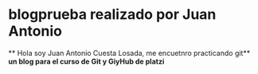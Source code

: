 # blogprueba realizado por Juan Antonio
** Hola soy Juan Antonio Cuesta Losada, me encuetnro practicando git**
**un blog para el curso de Git y GiyHub de platzi**
